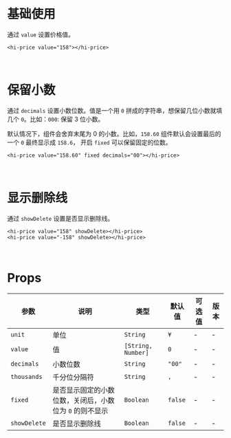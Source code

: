 # 基础使用

通过 `value` 设置价格值。

```vue
<hi-price value="158"></hi-price>
```

<br/>

# 保留小数

通过 `decimals` 设置小数位数。值是一个用 `0` 拼成的字符串，想保留几位小数就填几个 `0`。比如：`000`: 保留 3 位小数。

默认情况下，组件会舍弃末尾为 0 的小数。比如，`158.60` 组件默认会设置最后的一个 `0` 最终显示成 `158.6`， 开启 `fixed` 可以保留固定的位数。

```vue
<hi-price value="158.60" fixed decimals="00"></hi-price>
```

<br/>

# 显示删除线

通过 `showDelete` 设置是否显示删除线。

```vue
<hi-price value="158" showDelete></hi-price>
<hi-price value="-158" showDelete></hi-price>
```

<br/>

# Props

| 参数         | 说明                                                    | 类型               | 默认值  | 可选值 | 版本 |
| ------------ | ------------------------------------------------------- | ------------------ | ------- | ------ | ---- |
| `unit`       | 单位                                                    | `String`           | `¥`     | -      | -    |
| `value`      | 值                                                      | `[String, Number]` | `0`     | -      | -    |
| `decimals`   | 小数位数                                                | `String`           | `"00"`  | -      | -    |
| `thousands`  | 千分位分隔符                                            | `String`           | `,`     | -      | -    |
| `fixed`      | 是否显示固定的小数位数，关闭后，小数位为 `0` 的则不显示 | `Boolean`          | `false` | -      | -    |
| `showDelete` | 是否显示删除线                                          | `Boolean`          | `false` | -      | -    |

